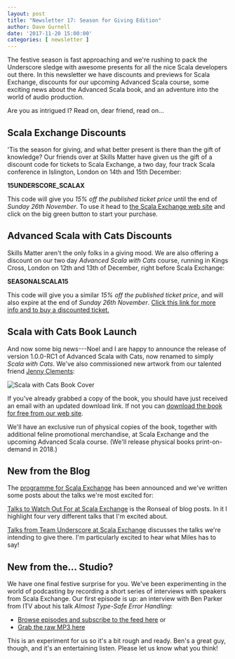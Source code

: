 ```yaml
---
layout: post
title: "Newsletter 17: Season for Giving Edition"
author: Dave Gurnell
date: '2017-11-20 15:00:00'
categories: [ newsletter ]
---
```


The festive season is fast approaching and
we're rushing to pack the Underscore sledge
with awesome presents for all the nice Scala developers out there.
In this newsletter we have discounts and previews for Scala Exchange,
discounts for our upcoming Advanced Scala course,
some exciting news about the Advanced Scala book,
and an adventure into the world of audio production.

Are you as intrigued I?
Read on, dear friend, read on...

<!-- break -->

## Scala Exchange Discounts

'Tis the season for giving,
and what better present is there than the gift of knowledge?
Our friends over at Skills Matter have given us the gift of
a discount code for tickets to Scala Exchange,
a two day, four track Scala conference
in Islington, London on 14th and 15th December:

<strong>15UNDERSCORE_SCALAX</strong>

This code will give you <em>15% off the published ticket price</em>
until the end of <em>Sunday 26th November</em>.
To use it head to <a href="http://scala-exchange.com">the Scala Exchange web site</a>
and click on the big green button to start your purchase.

## Advanced Scala with Cats Discounts

Skills Matter aren't the only folks in a giving mood.
We are also offering a discount on our two day
<em>Advanced Scala with Cats</em> course,
running in Kings Cross, London on 12th and 13th of December,
right before Scala Exchange:

<strong>SEASONALSCALA15</strong>

This code will give you a similar <em>15% off the published ticket price</em>,
and will also expire at the end of <em>Sunday 26th November</em>.
<a href="https://www.eventbrite.com/e/advanced-scala-with-cats-public-course-tickets-37809147177?discount=seasonalscala15">
Click this link for more info and to buy a discounted ticket.</a>

## Scala with Cats Book Launch

And now some big news---Noel and I are happy to announce the release of
version 1.0.0-RC1 of Advanced Scala with Cats,
now renamed to simply <em>Scala with Cats</em>.
We've also commissioned new artwork from our talented friend
<a href="http://patreon.com/miasandelle">Jenny Clements</a>:

<img src="https://underscore.io/images/books/scala-with-cats.png"
     alt="Scala with Cats Book Cover">

If you've already grabbed a copy of the book,
you should have just received an email with an updated download link.
If not you can <a href="http://underscore.io/books">download the book for free
from our web site</a>.

We'll have an exclusive run of physical copies of the book,
together with additional feline promotional merchandise,
at Scala Exchange and the upcoming Advanced Scala course.
(We'll release physical books print-on-demand in 2018.)

## New from the Blog

The <a href="https://skillsmatter.com/conferences/8784-scala-exchange-2017#program">programme
for Scala Exchange</a> has been announced and
we've written some posts about the talks we're most excited for:

<a href="https://underscore.io/blog/posts/2017/11/15/talks-to-watch-out-for-at-scalax.html">Talks
to Watch Out For at Scala Exchange</a> is the Ronseal of blog posts.
In it I highlight four very different talks that I'm excited about.

<a href="https://underscore.io/blog/posts/2017/11/20/talks-from-team-underscore-at-scalax.html">Talks
from Team Underscore at Scala Exchange</a>
discusses the talks we're intending to give there.
I'm particularly excited to hear what Miles has to say!

## New from the... Studio?

We have one final festive surprise for you.
We've been experimenting in the world of podcasting
by recording a short series of interviews with speakers from Scala Exchange.
Our first episode is up: an interview with Ben Parker from ITV
about his talk <em>Almost Type-Safe Error Handling</em>:

- <a href="https://scalax.podiant.co/e/35b03fc08e073e/">Browse episodes and subscribe to the feed here</a> or
- <a href="https://tracking.podiant.co/d/spoke/scalax/episodes/audio/35b040fb8d4be4.mp3">Grab the raw MP3 here</a>

This is an experiment for us so it's a bit rough and ready. Ben's a great guy, though, and it's an entertaining listen. Please let us know what you think!
